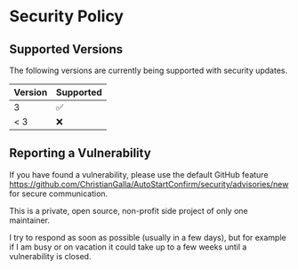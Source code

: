# Security Policy

## Supported Versions

The following versions are currently being supported with security updates.

| Version | Supported          |
| ------- | ------------------ |
| 3   | :white_check_mark: |
| < 3   | :x:                |

## Reporting a Vulnerability

If you have found a vulnerability, please use the default GitHub feature
https://github.com/ChristianGalla/AutoStartConfirm/security/advisories/new
for secure communication.

This is a private, open source, non-profit side project of only one maintainer.

I try to respond as soon as possible (usually in a few days),
but for example if I am busy or on vacation it could take up to a few weeks until a vulnerability is closed.
